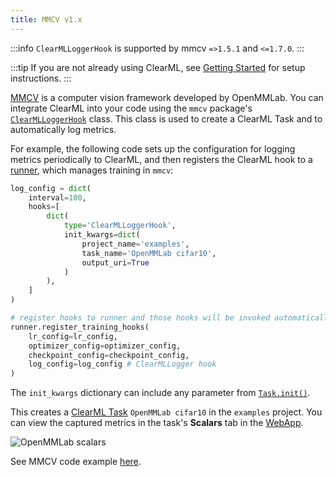 ```yaml
---
title: MMCV v1.x
---
```


:::info
`ClearMLLoggerHook` is supported by mmcv `=>1.5.1` and `<=1.7.0`. 
:::

:::tip
If you are not already using ClearML, see [Getting Started](../getting_started/ds/ds_first_steps.md) for setup 
instructions.
:::

[MMCV](https://github.com/open-mmlab/mmcv/tree/1.x) is a computer vision framework developed by OpenMMLab. You can integrate ClearML into your 
code using the `mmcv` package's [`ClearMLLoggerHook`](https://mmcv.readthedocs.io/en/master/_modules/mmcv/runner/hooks/logger/clearml.html)
class. This class is used to create a ClearML Task and to automatically log metrics. 

For example, the following code sets up the configuration for logging metrics periodically to ClearML, and then registers
the ClearML hook to a [runner](https://mmcv.readthedocs.io/en/v1.3.8/runner.html?highlight=register_training_hooks#epochbasedrunner),
which manages training in `mmcv`:

```python
log_config = dict(
    interval=100,
    hooks=[
        dict(
            type='ClearMLLoggerHook',
            init_kwargs=dict(
                project_name='examples',
                task_name='OpenMMLab cifar10',
                output_uri=True
            )
        ),
    ]
)

# register hooks to runner and those hooks will be invoked automatically
runner.register_training_hooks(
    lr_config=lr_config,
    optimizer_config=optimizer_config,
    checkpoint_config=checkpoint_config,
    log_config=log_config # ClearMLLogger hook
)
```

The `init_kwargs` dictionary can include any parameter from [`Task.init()`](../references/sdk/task.md#taskinit). 

This creates a [ClearML Task](../fundamentals/task.md) `OpenMMLab cifar10` in the `examples` project.
You can view the captured metrics in the task's **Scalars** tab in the [WebApp](../webapp/webapp_overview.md).

![OpenMMLab scalars](../img/integration_openmmlab_scalars.png)

See MMCV code example [here](https://github.com/allegroai/clearml/blob/master/examples/frameworks/openmmlab/openmmlab_cifar10.py).